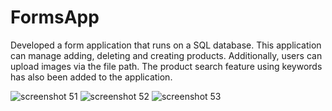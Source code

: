 # FormsApp

Developed a form application that runs on a SQL database. This application can manage adding, deleting and creating products. Additionally, users can upload images via the file path. The product search feature using keywords has also been added to the application.

![screenshot 51](https://github.com/sercan96/FormsApp/assets/38535473/6f0f3e21-f13e-4e34-b05d-ba8e82bb7fa9)
![screenshot 52](https://github.com/sercan96/FormsApp/assets/38535473/49bccec0-1cfb-46a9-beb7-338de8d1e776)
![screenshot 53](https://github.com/sercan96/FormsApp/assets/38535473/ddb9e09d-941b-45d4-b048-e9b9ffaa9c0b)

